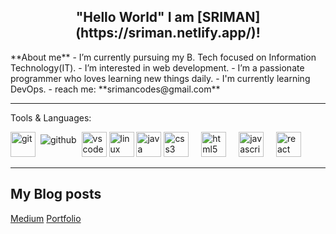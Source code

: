 
<!-->

<h2 align="center"> "Hello World"

I am [SRIMAN](https://sriman.netlify.app/)!</h2>
 **About me**
-  I’m currently pursuing my B. Tech focused on Information Technology(IT).
-  I’m interested in web development.
-  I’m a passionate programmer who loves learning new things daily.
-  I'm currently learning DevOps.
-  reach me: **srimancodes@gmail.com**
<br/>
<hr/>







Tools & Languages:
<p align="left">
<img src="https://cdn.jsdelivr.net/gh/devicons/devicon/icons/git/git-plain-wordmark.svg" alt="git" width="40" height="40" />  
<img src="https://raw.githubusercontent.com/klaasnicolaas/ColoredBadges/prod/svg/dev/services/github.svg" alt="github" style="vertical-align:top; margin:4px">    
<img src="https://cdn.jsdelivr.net/gh/devicons/devicon/icons/vscode/vscode-original-wordmark.svg" alt="vscode" width="40" height="40"/> 
<img src="https://cdn.jsdelivr.net/gh/devicons/devicon/icons/linux/linux-original.svg" alt="linux" width="40" height="40"/> 
 <img src="https://cdn.jsdelivr.net/gh/devicons/devicon/icons/java/java-original.svg" alt="java" width="40" height="40"/>
  <img src="https://cdn.jsdelivr.net/gh/devicons/devicon/icons/css3/css3-original.svg" height="40" alt="css3 logo" />
  <img width="12" /> 
  <img src="https://cdn.jsdelivr.net/gh/devicons/devicon/icons/html5/html5-original.svg" height="40" alt="html5 logo"/>
  <img width="12" />
  <img src="https://cdn.jsdelivr.net/gh/devicons/devicon/icons/javascript/javascript-original.svg" height="40" alt="javascript logo"  />
  <img width="12" />
    <img src="https://cdn.jsdelivr.net/gh/devicons/devicon/icons/react/react-original.svg" height="40" alt="react logo"  />
  <img width="12" />




<br/>
<hr/>



<h2>My Blog posts</h2>
<a href="https://medium.com/@Srimanram">Medium</a>
<a href="https://sriman.netlify.app/">Portfolio</a>
<!-- HASHNODE:START -->
<!-- HASHNODE:END -->
